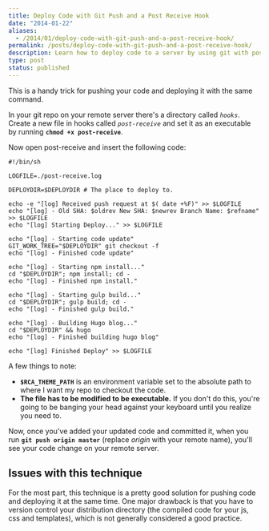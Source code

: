 ```yaml
---
title: Deploy Code with Git Push and a Post Receive Hook
date: "2014-01-22"
aliases:
  - /2014/01/deploy-code-with-git-push-and-a-post-receive-hook/
permalink: /posts/deploy-code-with-git-push-and-a-post-receive-hook/
description: Learn how to deploy code to a server by using git with post-receive hooks.
type: post
status: published
---
```



This is a handy trick for pushing your code and deploying it with the same command.

In your git repo on your remote server there's a directory called *`hooks`*. Create a new file in hooks called *`post-receive`* and set it as an executable by running **`chmod +x post-receive`**.

Now open post-receive and insert the following code:

```shell
#!/bin/sh

LOGFILE=./post-receive.log

DEPLOYDIR=$DEPLOYDIR # The place to deploy to.

echo -e "[log] Received push request at $( date +%F)" >> $LOGFILE
echo "[log] - Old SHA: $oldrev New SHA: $newrev Branch Name: $refname" >> $LOGFILE
echo "[log] Starting Deploy..." >> $LOGFILE

echo "[log] - Starting code update"
GIT_WORK_TREE="$DEPLOYDIR" git checkout -f
echo "[log] - Finished code update"

echo "[log] - Starting npm install..."
cd "$DEPLOYDIR"; npm install; cd -
echo "[log] - Finished npm install."

echo "[log] - Starting gulp build..."
cd "$DEPLOYDIR"; gulp build; cd -
echo "[log] - Finished gulp build."

echo "[log] - Building Hugo blog..."
cd "$DEPLOYDIR" && hugo
echo "[log] - Finished building hugo blog"

echo "[log] Finished Deploy" >> $LOGFILE
```

A few things to note:


- **`$RCA_THEME_PATH`** is an environment variable set to the absolute path to where I want my repo to checkout the code.
- **The file has to be modified to be executable.** If you don't do this, you're going to be banging your head against your keyboard until you realize you need to.

Now, once you've added your updated code and committed it, when you run **`git push origin master`** (replace *origin* with your remote name), you'll see your code change on your remote server.

## Issues with this technique

For the most part, this technique is a pretty good solution for pushing code and deploying it at the same time. One major drawback is that you have to version control your distribution directory (the compiled code for your js, css and templates), which is not generally considered a good practice.
